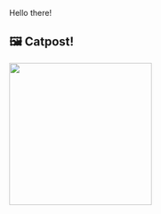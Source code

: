 Hello there!



## 🖼️ Catpost!

<sub>
    <img src="https://cdn2.thecatapi.com/images/cnv.jpg" height="256">
</sub>

